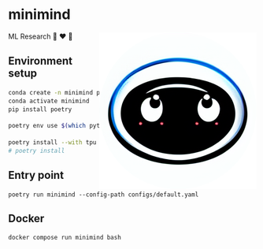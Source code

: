 # minimind

<img align="right" src="assets/minimind.png">

ML Research 🪼 ❤️ 🌊

## Environment setup

```bash
conda create -n minimind python=3.10.11 -y
conda activate minimind
pip install poetry

poetry env use $(which python)

poetry install --with tpu
# poetry install
```

## Entry point

```shell
poetry run minimind --config-path configs/default.yaml
```

## Docker

```shell
docker compose run minimind bash
```
